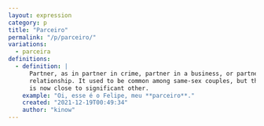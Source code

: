 ```yaml
---
layout: expression
category: p
title: "Parceiro"
permalink: "/p/parceiro/"
variations:
  - parceira
definitions:
  - definition: |
      Partner, as in partner in crime, partner in a business, or partner in a
      relationship. It used to be common among same-sex couples, but the meaning
      is now close to significant other. 
    example: "Oi, esse é o Felipe, meu **parceiro**."
    created: "2021-12-19T00:49:34"
    author: "kinow"
---
```

